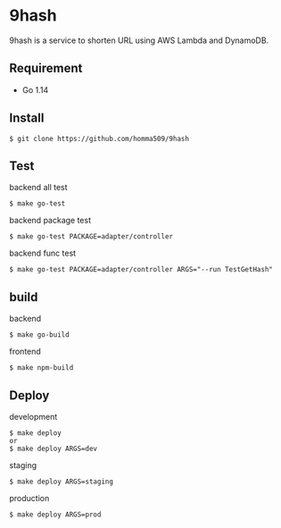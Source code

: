 # 9hash

9hash is a service to shorten URL using AWS Lambda and DynamoDB.

## Requirement

- Go 1.14

## Install

```
$ git clone https://github.com/homma509/9hash
```

## Test

backend all test

```
$ make go-test
```

backend package test 

```
$ make go-test PACKAGE=adapter/controller 
```

backend func test 

```
$ make go-test PACKAGE=adapter/controller ARGS="--run TestGetHash"
```

## build

backend
```
$ make go-build
```

frontend
```
$ make npm-build
```

## Deploy

development

```
$ make deploy
or
$ make deploy ARGS=dev
```

staging
```
$ make deploy ARGS=staging
```

production
```
$ make deploy ARGS=prod
```